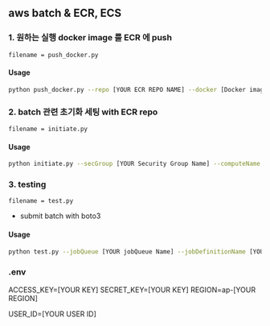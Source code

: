 ## aws batch & ECR, ECS

### 1. 원하는 실행 docker image 를 ECR 에 push
```
filename = push_docker.py
```
#### Usage
```bash
python push_docker.py --repo [YOUR ECR REPO NAME] --docker [Docker image name:Tag] --path [Dockerfile folder path]

```

### 2. batch 관련 초기화 세팅 with ECR repo
```
filename = initiate.py
```
#### Usage
```bash
python initiate.py --secGroup [YOUR Security Group Name] --computeName [YOUR batch compute environment name] --jobQueue [YOUR jobQueue Name] --jobDefinitionName [YOUR jobDefinition Name] --dockerName [YOUR ECR docker image name (docker:tag)]

```

### 3. testing
```
filename = test.py
```
- submit batch with boto3
#### Usage
```bash
python test.py --jobQueue [YOUR jobQueue Name] --jobDefinitionName [YOUR jobDefinition Name] --jobName [YOUR job name (default : test)] --vcpu [INT default : 1] --memory [INT default : 2000 (MB)]
```

### .env

ACCESS_KEY=[YOUR KEY]
SECRET_KEY=[YOUR KEY]
REGION=ap-[YOUR REGION]

USER_ID=[YOUR USER ID]